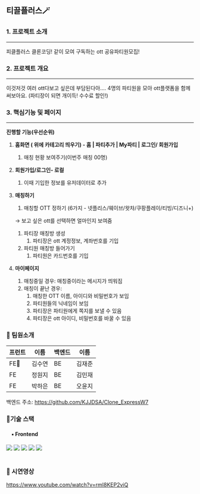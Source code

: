 ## 티끌플러스🪄

### 1. 프로젝트 소개
---
피클플러스 클론코딩!
같이 모여 구독하는 ott 공유파티원모집!

### 2. 프로젝트 개요
---
이것저것 여러 ott다보고 싶은데 부담된다아….
4명의 파티원을 모아 ott플랫폼을 함께 써보아요. (파티장이 되면 개이득! 수수료 할인!)

### 3. 핵심기능 및 페이지
---
**진행할 기능(우선순위)**

1. **홈화면 ( 위에 카테고리 띄우기) - 홈 | 파티추가 | My파티 |  로그인/ 회원가입**
    1. 매칭 현황 보여주기(이번주 매칭 00명)
2. **회원가입/로그인- 로컬**
    1. 이때 기입한 정보를 유저데이터로 추가
3. **매칭하기**
    1. 매칭할 OTT 정하기 (6가지 - 넷플리스/웨이브/왓챠/쿠팡플레이/티빙/디즈니+)
    
    → 보고 싶은 ott를 선택하면 얼마인지 보여줌 
    
    1. 파티장 매칭방 생성
        1. 파티장은 ott 계정정보, 계좌번호를 기입
    2. 파티원 매칭방 들어가기
        1. 파티원은 카드번호를 기입
4. **마이페이지**
    1. 매칭중일 경우: 매칭중이라는 메시지가 띄워짐
    2. 매칭이 끝난 경우: 
        1. 매칭한 OTT 이름, 아이디와 비밀번호가 보임
        2. 파티원들의 닉네임이 보임
        3. 파티장은 파티원에게 쪽지를 보낼 수 있음
        4. 파티장은 ott 아이디, 비밀번호를 바꿀 수 있음
        
### 👥 팀원소개
|프런트|이름|백엔드|이름|
|---|---|---|---|
|FE🔰|김수연|BE|김재준|
|FE|정원지|BE|김민재|	
|FE|박하은|BE|오윤지|

백엔드 주소: https://github.com/KJJDSA/Clone_ExpressW7

### 📍기술 스택
<div>
 <h4> 　▪ Frontend </h4>
 <img src="https://img.shields.io/badge/JavaScript-F7DF1E?style=for-the-badge&logo=JavaScript&logoColor=black">
 <img src="https://img.shields.io/badge/React-61DAFB?style=for-the-badge&logo=React&logoColor=white">
 <img src="https://img.shields.io/badge/Redux-764ABC?style=for-the-badge&logo=Redux&logoColor=white">
 <img src="https://img.shields.io/badge/styled-components-DB7093?style=for-the-badge&logo=styled-components&logoColor=white">
 <img src="https://img.shields.io/badge/Axios-5A29E4?style=for-the-badge&logo=Axios&logoColor=white">
</div>
<br>

### 🎥 시연영상
https://www.youtube.com/watch?v=rmI8KEP2viQ 
